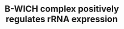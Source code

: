 ---
annotations:
- type: Pathway Ontology
  value: non-coding RNA pathway
- type: Pathway Ontology
  value: transcription pathway
authors:
- ReactomeTeam
- Mkutmon
description: The B-WICH complex is a large 3 Mdalton complex containing SMARCA5 (SNF2H),
  BAZ1B (WSTF), ERCC6 (CSB), MYO1C (Nuclear myosin 1c), SF3B1, DEK, MYBBP1A, and DDX21
  (Cavellan et al. 2006, Percipalle et al. 2006, Vintermist et al. 2001, Sarshad et
  al. 2013, Shen et al. 2013, reviewed in Percipalle and Farrants 2006). B-WICH is
  found at active rRNA genes as well as at 5S rRNA and 7SL RNA genes. B-WICH appears
  to remodel chromatin and recruit histone acetyltransferases that modify histones
  to transcriptionally active states.  View original pathway at [http://www.reactome.org/PathwayBrowser/#DIAGRAM=5250924
  Reactome].
last-edited: 2021-01-25
organisms:
- Homo sapiens
redirect_from:
- /index.php/Pathway:WP3819
- /instance/WP3819
schema-jsonld:
- '@context': https://schema.org/
  '@id': https://wikipathways.github.io/pathways/WP3819.html
  '@type': Dataset
  creator:
    '@type': Organization
    name: WikiPathways
  description: The B-WICH complex is a large 3 Mdalton complex containing SMARCA5
    (SNF2H), BAZ1B (WSTF), ERCC6 (CSB), MYO1C (Nuclear myosin 1c), SF3B1, DEK, MYBBP1A,
    and DDX21 (Cavellan et al. 2006, Percipalle et al. 2006, Vintermist et al. 2001,
    Sarshad et al. 2013, Shen et al. 2013, reviewed in Percipalle and Farrants 2006).
    B-WICH is found at active rRNA genes as well as at 5S rRNA and 7SL RNA genes.
    B-WICH appears to remodel chromatin and recruit histone acetyltransferases that
    modify histones to transcriptionally active states.  View original pathway at
    [http://www.reactome.org/PathwayBrowser/#DIAGRAM=5250924 Reactome].
  keywords:
  - 'HIST1H2BH '
  - 'HIST1H2BJ '
  - 'POLR2F '
  - 'HIST1H2BK '
  - MYO1C:ACTB
  - 'BAZ1B '
  - 'HIST2H2AC '
  - rDNA Promoter
  - 'Ack10-HIST1H3A '
  - 'rDNA Promoter '
  - 'POLR1D '
  - 'POLR1C '
  - 'ERCC6 '
  - 'KAT2A '
  - 'HIST3H2BB '
  - 'H2AFV '
  - Nucleosome (H3K9ac)
  - 'POLR1E '
  - 'HIST1H2BC '
  - 'HIST2H2AA3 '
  - 'MYBBP1A '
  - ERCC6 dimer
  - 'AcK10-H3F3A '
  - DEK
  - Ac-CoA
  - 'POLR1B '
  - RNA Polymerase I
  - Nucleosome
  - 'HIST1H2BA '
  - 'HIST1H2AJ '
  - 'SF3B1 '
  - 'H3F3A '
  - 'DDX21 '
  - Promoter:KAT2B:KAT2A:EP300
  - 'HIST1H4 '
  - 'MYO1C-3 '
  - 'KAT2B '
  - 'HIST1H2BB '
  - 'HIST1H2BD '
  - 'H2AFB1 '
  - 'HIST1H2BM '
  - 'HIST2H2BE '
  - 'SMARCA5 '
  - 'H2AFX '
  - 'HIST1H2AC '
  - SL1
  - GSK3B
  - 'TBP '
  - 'HIST1H2BN '
  - EP300
  - 'HIST1H2BO '
  - 'CD3EAP '
  - CoA-SH
  - SMARCA5
  - 'HIST1H3A '
  - 'TWISTNB '
  - BAZ1B
  - 'DEK '
  - 'POLR2K '
  - 'H2AFZ '
  - 'H2AFJ '
  - 'HIST1H2BL '
  - 'TAF1B '
  - Holoenzyme
  - MYBBP1A
  - 'EP300 '
  - 'POLR2L '
  - Pol I
  - Promoter:SL1:RNA
  - 'POLR2H '
  - KAT2A
  - DDX21
  - 'HIST2H3A '
  - 'POLR1A '
  - 'Ack10-HIST2H3A '
  - 'HIST1H2AD '
  - SF3B1
  - 'ZNRD1 '
  - 'HIST1H2AB '
  - B-WICH:rDNA
  - 'TAF1D '
  - 'POLR2E '
  - 'ACTB(1-375) '
  - 'TAF1A '
  - ACTB(1-375)
  - KAT2B
  - 'H2BFS '
  - 'TAF1C '
  license: CC0
  name: B-WICH complex positively regulates rRNA expression
seo: CreativeWork
title: B-WICH complex positively regulates rRNA expression
wpid: WP3819
---